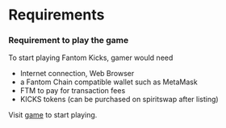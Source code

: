 # Requirements

### **Requirement to play the game**
To start playing Fantom Kicks, gamer would need 
 - Internet connection, Web Browser
 - a Fantom Chain compatible wallet such as MetaMask
 - FTM to pay for transaction fees
 - KICKS tokens (can be purchased on spiritswap after listing)


Visit [game](https://app.fantomkicks.com) to start playing.
